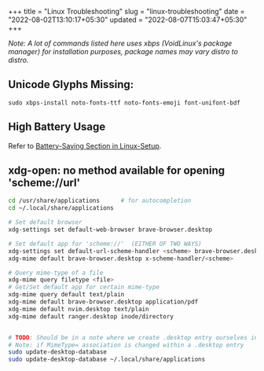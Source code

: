 +++
title = "Linux Troubleshooting"
slug = "linux-troubleshooting"
date = "2022-08-02T13:10:17+05:30"
updated = "2022-08-07T15:03:47+05:30"
+++

*Note: A lot of commands listed here uses xbps (VoidLinux's package manager) for installation purposes, package names may vary distro to distro.*

## Unicode Glyphs Missing:
```
sudo xbps-install noto-fonts-ttf noto-fonts-emoji font-unifont-bdf
```

## High Battery Usage

Refer to [Battery-Saving Section in Linux-Setup](@/notes/linux-setup/index.md).

## xdg-open: no method available for opening 'scheme://url'

```bash
cd /usr/share/applications      # for autocompletion
cd ~/.local/share/applications

# Set default browser
xdg-settings set default-web-browser brave-browser.desktop

# Set default app for 'scheme://'  (EITHER OF TWO WAYS)
xdg-settings set default-url-scheme-handler <scheme> brave-browser.desktop
xdg-mime default brave-browser.desktop x-scheme-handler/<scheme>

# Query mime-type of a file
xdg-mime query filetype <file>
# Get/Set default app for certain mime-type
xdg-mime query default text/plain
xdg-mime default brave-browser.desktop application/pdf
xdg-mime default nvim.desktop text/plain
xdg-mime default ranger.desktop inode/directory


# TODO: Should be in a note where we create .desktop entry ourselves instead
# Note: if MimeType= association is changed within a .desktop entry
sudo update-desktop-database
sudo update-desktop-database ~/.local/share/applications
```

